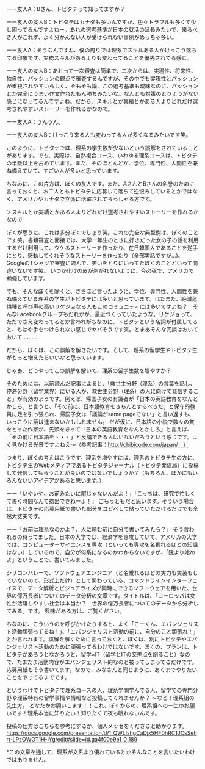 ーー友人A：Bさん、トビタテって知ってますか？

ーー友人の友人B：トビタテはカナダも多いんですが、色々トラブルも多くて少し困ってるんですよねー。あれの選考基準が日本の就活の延長みたいで、来るべき人がこれず、よく分かんない人が受けられない事例がめっちゃ多い。

ーー友人A：そうなんですね、僕の周りでは理系でスキルある人がけっこう落ちてる印象です。実務スキルがあるよりも変わってることを優先されてる感じ。

ーー友人の友人B：あれって一次審査は簡単で、二次からは、実現性、将来性、独自性、パッションの観点で審査するんですが、その中でも実現性とパッションが重視されやすいらしく、そもそも論、この選考基準も曖昧なのに、パッションとか完全にうまい作文作れたもん勝ちみたいな。なんとも対策のとりようがない感じになってるんですよね。だから、スキルとか実績とかある人よりどれだけ選考されやすいストーリーを作れるかなので。

ーー友人A：うんうん。

ーー友人の友人B：けっこう来る人も変わってる人が多くなるみたいです笑。


このように、トビタテでは、理系の学生数が少ないという誤解をされていることがあります。でも、実際は、自然複合コース、いわゆる理系コースは、トビタテの半数以上を占めています。また、そのほとんどが、学位、専門性、人間性を兼ね備えていて、すごい人が多いと思っています。

ちなみに、この片方は、ぼくの友人です。また、AさんとBさんの名誉のために言っておくと、お二人ともトビタテに応募して落ちて逆恨みしているとかではなく、アメリカやカナダで立派に活躍されてらっしゃる方です。

＞スキルとか実績とかある人よりどれだけ選考されやすいストーリーを作れるかなので

ぼくが思うに、これは多分ぼくでしょう笑。これの完全な典型例は、ぼくのことです笑。書類審査と面接では、大学一年生のときに好きだった女の子の話を利用するだけ利用して、ウケるストーリーを作ったり、在日韓国人であることを逆手にとり、感動してくれそうなストーリーを作ったり（全部実話ですが...)、GoogleのTシャツで審査に臨んで、笑いをとりにいってたぼくのことといって間違いないです笑。
いつか化けの皮が剥がれないように、今必死で、アメリカで勉強しています。

でも、そんなぼくを除くと、さきほど言ったように、学位、専門性、人間性を兼ね備えている理系の学生がトビタテには多いと思っています。はたまた、絶滅危惧種と呼び声の高いリケジョなる人もこのコミュニティには多いですよね？　そんなFacebookグループもだれかが、最近つくっていたような。リケジョって、ただでさえ変わってるとか言われがちなのに、トビタテという名詞が付属してると、もはや手をつけられない感じでヤバそうです笑。とまあそんな冗談はおいておいて……….

だから、ぼくは、この誤解を解きたいです。そして、理系の留学生やトビタテ生がもっと増えたらいいなと思っています。

じゃあ、どうやってこの誤解を解いて、理系の留学生数を増やすか？

そのためには、以前読んだ記事によると、「救世主分野（理系）の言葉を話し、停滞分野（留学業界）にいる人が、救世主分野（理系）の人に向けて発信すること」が有効のようです。例えば、帰国子女の有識者が「日本の英語教育をなんとかしろ」と言うと、「その前に、日本語教育をきちんとするべきだ」と保守的教員に足を引っ張られ、帰国子女は「議論がsame pageでない」と言い返すも、いっこうに話は進まないかもしれません。 だが仮に、日本語の小説で数々の賞をとった作家が、先頭をきって「日本の英語教育をなんとかしろ」と言えば、「その前に日本語を・・・」と反論できる人はいないだろうという感じです。よく見かける光景ですよねえ〜（参考記事：http://chibicode.com/japan/　）

つまり、ぼくの考えはこうです。理系を増やすには、理系のトビタテ生の方に、トビタテ生のWebメディアであるトビタテジャーナル（トビタテ発信局）に投稿して発信してもらうことが良いのではないでしょうか？（もちろん、ほかにもいろんないいアイデアがあると思います。）

ーー「いやいや、お前みたいに暇じゃないんだよ！」「こっちは、研究で忙しくて書く時間なんて捻出できねーよ！」
ごもっともだと思います。そういう場合は、トビタテの応募用紙で書いた部分をコピペして貼っていただけるだけでも全然大丈夫です。

ーー「お前は理系なのかよ？、人に頼む前に自分で書いてみたら？」
そう言われるの待ってました。日本の大学では、経済学を専攻していて、アメリカの大学では、コンピューターサイエンスを専攻（といっても専攻を名乗れるほどの知識はない）しているので、自分が何系になるのかわからないですが、「隗より始めよ」ということで、書いてみました。

シリコンバレーで、ソフトウェアエンジニア（と名乗れるほどの実力も実装もしていないので、形式上だけ）として関わっている、コマンドラインインターフェイスで、データ解析とビジュアライズが同時にできるソフトウェアを用いた、世界の億万長者についてのデータ分析の文章です。タイトルは、「ヨーロッパは女性が活躍しやすい社会は本当か？　世界の億万長者についてのデータから分析してみる」です。
興味がある方は、ご覧ください。

ちなみに、こういうのを呼びかけたりすると、よく「こーくん、エバンジェリスト活動頑張ってるね！」、「エバンジェリスト活動の前に、自分のこと頑張れ！」とか言われます。誤解を解くために言っておくと、ぼくは、別にトビタテやエバンジェリスト活動のために頑張ってるわけではないです。ぼくの、プランは、トビタテがあろうとなかろうと、留学×IT（留学とITの交差点を創ること）なので、たまたま活動内容がエバンジェリスト的なのと被ってしまってるだけです。応募用紙もそう書いてます。なので、みなさんと同じように、あくまでやりたいことをやってるまでです。

というわけでトビタテで理系コースの人、理系学問学んでる人、留学での専門分野や理系特有の留学事情や情報など投稿してくれませんか？
〜など！理系組の先生方。 どなたかお願いします！！これ、ぼくからの、理系組への一生のお願いです！理系本当に知りたい！知りたくて夜も眠れないんです。

投稿の仕方はこちらを参考にするか、個人メッセをくださると助かります。
https://docs.google.com/presentation/d/1_QWLlshgCaDjx5HF0hRC1JCsSehrt-LPzOWOT1H-IYg/edit#slide=id.ga4f00e9e1_0_189

*この文章を通して、理系が文系より優れているとかそんなことを言いたいわけではありません。